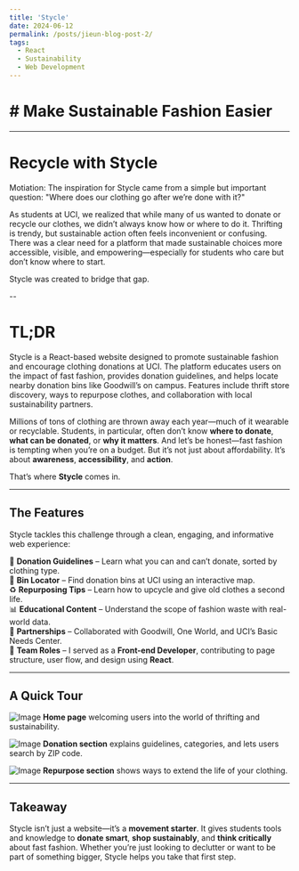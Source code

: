 ```yaml
---
title: 'Stycle'
date: 2024-06-12
permalink: /posts/jieun-blog-post-2/
tags:
  - React
  - Sustainability
  - Web Development
---
```

# # Make Sustainable Fashion Easier
---
# Recycle with Stycle 
Motiation:
The inspiration for Stycle came from a simple but important question:
"Where does our clothing go after we’re done with it?"

As students at UCI, we realized that while many of us wanted to donate or recycle our clothes, we didn’t always know how or where to do it. Thrifting is trendy, but sustainable action often feels inconvenient or confusing. There was a clear need for a platform that made sustainable choices more accessible, visible, and empowering—especially for students who care but don’t know where to start.

Stycle was created to bridge that gap.

--
# TL;DR

Stycle is a React-based website designed to promote sustainable fashion and encourage clothing donations at UCI. The platform educates users on the impact of fast fashion, provides donation guidelines, and helps locate nearby donation bins like Goodwill’s on campus. Features include thrift store discovery, ways to repurpose clothes, and collaboration with local sustainability partners.

Millions of tons of clothing are thrown away each year—much of it wearable or recyclable. Students, in particular, often don’t know **where to donate**, **what can be donated**, or **why it matters**. And let’s be honest—fast fashion is tempting when you’re on a budget. But it’s not just about affordability. It’s about **awareness**, **accessibility**, and **action**.

That’s where **Stycle** comes in.

---

## The Features

Stycle tackles this challenge through a clean, engaging, and informative web experience:

🧾 **Donation Guidelines** – Learn what you can and can’t donate, sorted by clothing type.  
📍 **Bin Locator** – Find donation bins at UCI using an interactive map.  
♻️ **Repurposing Tips** – Learn how to upcycle and give old clothes a second life.  
📊 **Educational Content** – Understand the scope of fashion waste with real-world data.  
🤝 **Partnerships** – Collaborated with Goodwill, One World, and UCI’s Basic Needs Center.  
👥 **Team Roles** – I served as a **Front-end Developer**, contributing to page structure, user flow, and design using **React**.

---
## A Quick Tour

![Image](https://github.com/user-attachments/assets/ef03fb5e-017d-4d45-a507-31a332f988a2)
**Home page** welcoming users into the world of thrifting and sustainability.

![Image](https://github.com/user-attachments/assets/e9dd7c0b-266a-4a56-aad8-304deb71e41d) 
**Donation section** explains guidelines, categories, and lets users search by ZIP code.

![Image](https://github.com/user-attachments/assets/bad6ba50-8288-4a3e-a7bd-6b600aa96649)
**Repurpose section** shows ways to extend the life of your clothing.

---

## Takeaway

Stycle isn’t just a website—it’s a **movement starter**. It gives students tools and knowledge to **donate smart**, **shop sustainably**, and **think critically** about fast fashion. Whether you’re just looking to declutter or want to be part of something bigger, Stycle helps you take that first step.


  

